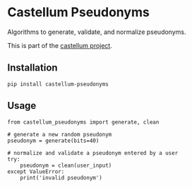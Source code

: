# Castellum Pseudonyms

Algorithms to generate, validate, and normalize pseudonyms.

This is part of the [castellum project](https://castellum.mpib.berlin).

## Installation

    pip install castellum-pseudonyms

## Usage

    from castellum_pseudonyms import generate, clean

    # generate a new random pseudonym
    pseudonym = generate(bits=40)

    # normalize and validate a pseudonym entered by a user
    try:
        pseudonym = clean(user_input)
    except ValueError:
        print('invalid pseudonym')
